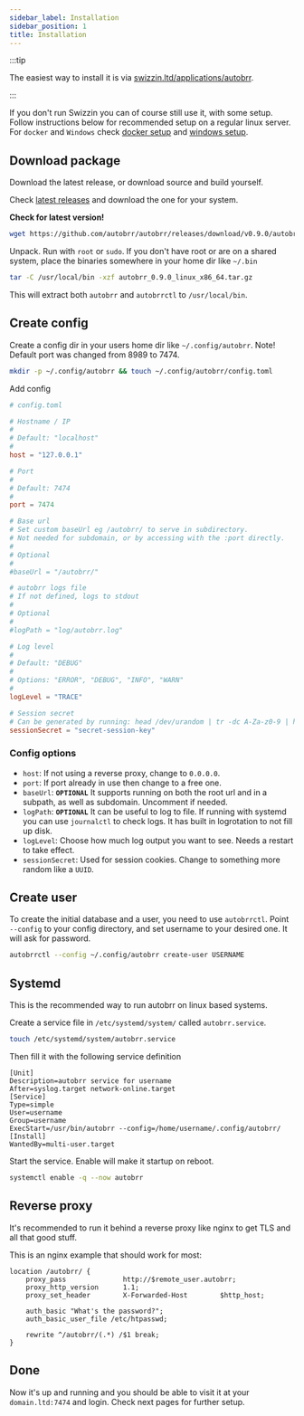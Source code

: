 ```yaml
---
sidebar_label: Installation
sidebar_position: 1
title: Installation
---
```


:::tip

The easiest way to install it is via [swizzin.ltd/applications/autobrr](https://swizzin.ltd/applications/autobrr).

:::

If you don't run Swizzin you can of course still use it, with some setup.
Follow instructions below for recommended setup on a regular linux server. For `docker` and `Windows` check [docker setup](./docker) and [windows setup](./windows).

## Download package

Download the latest release, or download source and build yourself.

Check [latest releases](https://github.com/autobrr/autobrr/releases/latest) and download the one for your system.

**Check for latest version!**

```bash
wget https://github.com/autobrr/autobrr/releases/download/v0.9.0/autobrr_0.9.0_linux_x86_64.tar.gz
```

Unpack. Run with `root` or `sudo`. If you don't have root or are on a shared system, place the binaries somewhere in your home dir like `~/.bin`

```bash
tar -C /usr/local/bin -xzf autobrr_0.9.0_linux_x86_64.tar.gz
```

This will extract both `autobrr` and `autobrrctl` to `/usr/local/bin`.

## Create config

Create a config dir in your users home dir like `~/.config/autobrr`. Note! Default port was changed from 8989 to 7474.

```bash
mkdir -p ~/.config/autobrr && touch ~/.config/autobrr/config.toml
```

Add config

```toml
# config.toml

# Hostname / IP
#
# Default: "localhost"
#
host = "127.0.0.1"

# Port
#
# Default: 7474
#
port = 7474

# Base url
# Set custom baseUrl eg /autobrr/ to serve in subdirectory.
# Not needed for subdomain, or by accessing with the :port directly.
#
# Optional
#
#baseUrl = "/autobrr/"

# autobrr logs file
# If not defined, logs to stdout
#
# Optional
#
#logPath = "log/autobrr.log"

# Log level
#
# Default: "DEBUG"
#
# Options: "ERROR", "DEBUG", "INFO", "WARN"
#
logLevel = "TRACE"

# Session secret
# Can be generated by running: head /dev/urandom | tr -dc A-Za-z0-9 | head -c16
sessionSecret = "secret-session-key"
```

### Config options

* `host`: If not using a reverse proxy, change to `0.0.0.0`.
* `port`: If port already in use then change to a free one.
* `baseUrl`: **`OPTIONAL`** It supports running on both the root url and in a subpath, as well as subdomain. Uncomment if needed.
* `logPath`: **`OPTIONAL`** It can be useful to log to file. If running with systemd you can use `journalctl` to check logs. It has built in logrotation to not fill up disk.
* `logLevel`: Choose how much log output you want to see. Needs a restart to take effect.
* `sessionSecret`: Used for session cookies. Change to something more random like a `UUID`.

## Create user

To create the initial database and a user, you need to use `autobrrctl`. Point `--config` to your config directory, and set username to your desired one. It will ask for password.

```bash
autobrrctl --config ~/.config/autobrr create-user USERNAME
```

## Systemd

This is the recommended way to run autobrr on linux based systems.

Create a service file in `/etc/systemd/system/` called `autobrr.service`.

```bash
touch /etc/systemd/system/autobrr.service
```

Then fill it with the following service definition

```systemd title="/etc/systemd/system/autobrr.service"
[Unit]
Description=autobrr service for username
After=syslog.target network-online.target
[Service]
Type=simple
User=username
Group=username
ExecStart=/usr/bin/autobrr --config=/home/username/.config/autobrr/
[Install]
WantedBy=multi-user.target
```

Start the service. Enable will make it startup on reboot.

```bash
systemctl enable -q --now autobrr
```

## Reverse proxy

It's recommended to run it behind a reverse proxy like nginx to get TLS and all that good stuff.

This is an nginx example that should work for most:

```nginx
location /autobrr/ {
    proxy_pass              http://$remote_user.autobrr;
    proxy_http_version      1.1;
    proxy_set_header        X-Forwarded-Host        $http_host;

    auth_basic "What's the password?";
    auth_basic_user_file /etc/htpasswd;

    rewrite ^/autobrr/(.*) /$1 break;
}
```

## Done

Now it's up and running and you should be able to visit it at your `domain.ltd:7474` and login. Check next pages for further setup.
